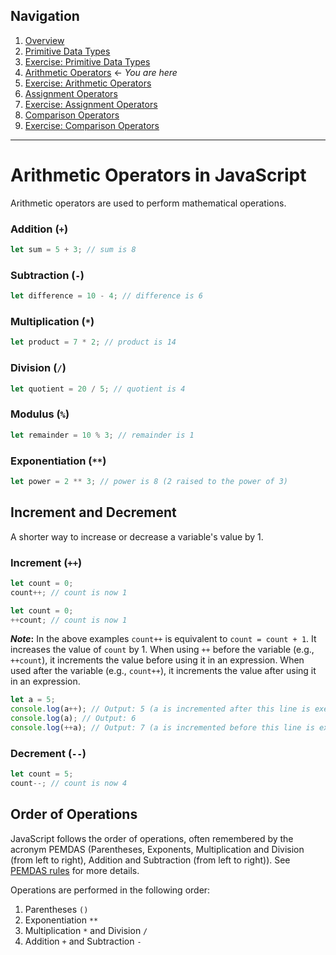 ## Navigation

1. [Overview](readme.md)
2. [Primitive Data Types](./01-js-primitive-data-types.md)
3. [Exercise: Primitive Data Types](./02-exercise-primitive-data-types.md)
4. [Arithmetic Operators](./03-js-arithmetic-operators.md) ← _You are here_
5. [Exercise: Arithmetic Operators](./04-exercise-arithmetic-operators.md)
6. [Assignment Operators](./05-js-assignment-operators.md)
7. [Exercise: Assignment Operators](./06-exercise-assignment-operators.md)
8. [Comparison Operators](./07-js-comparison-operators.md)
9. [Exercise: Comparison Operators](./08-exercise-comparison-operators.md)

---

# Arithmetic Operators in JavaScript

Arithmetic operators are used to perform mathematical operations.

### Addition (`+`)

```javascript
let sum = 5 + 3; // sum is 8
```

### Subtraction (`-`)

```javascript
let difference = 10 - 4; // difference is 6
```

### Multiplication (`*`)

```javascript
let product = 7 * 2; // product is 14
```

### Division (`/`)

```javascript
let quotient = 20 / 5; // quotient is 4
```

### Modulus (`%`)

```javascript
let remainder = 10 % 3; // remainder is 1
```

### Exponentiation (`**`)

```javascript
let power = 2 ** 3; // power is 8 (2 raised to the power of 3)
```

## Increment and Decrement

A shorter way to increase or decrease a variable's value by 1.

### Increment (`++`)

```javascript
let count = 0;
count++; // count is now 1
```

```javascript
let count = 0;
++count; // count is now 1
```

**$Note$:** In the above examples `count++` is equivalent to `count = count + 1`. It increases the value of `count` by 1. When using `++` before the variable (e.g., `++count`), it increments the value before using it in an expression. When used after the variable (e.g., `count++`), it increments the value after using it in an expression.

```javascript
let a = 5;
console.log(a++); // Output: 5 (a is incremented after this line is executed)
console.log(a); // Output: 6
console.log(++a); // Output: 7 (a is incremented before this line is executed)
```

### Decrement (`--`)

```javascript
let count = 5;
count--; // count is now 4
```

## Order of Operations

JavaScript follows the order of operations, often remembered by the acronym PEMDAS (Parentheses, Exponents, Multiplication and Division (from left to right), Addition and Subtraction (from left to right)). See [PEMDAS rules](https://en.wikipedia.org/wiki/Order_of_operations) for more details.

Operations are performed in the following order:

1. Parentheses `()`
2. Exponentiation `**`
3. Multiplication `*` and Division `/`
4. Addition `+` and Subtraction `-`

